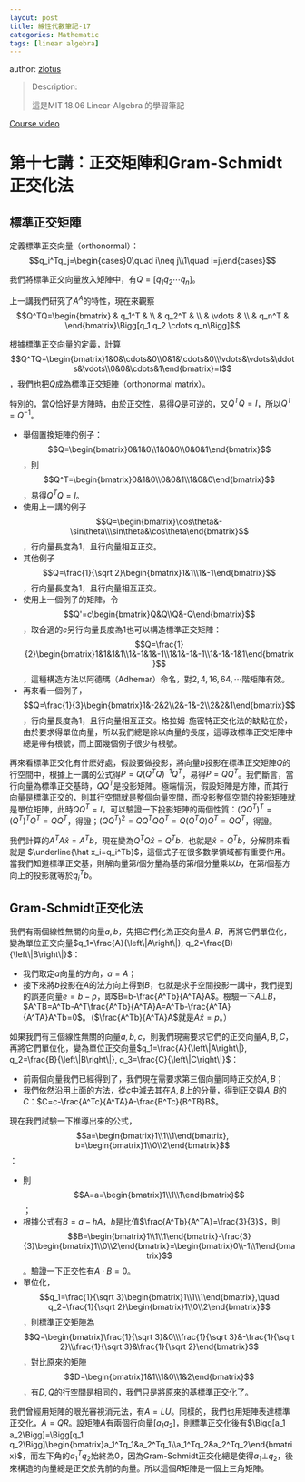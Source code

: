 ```yaml
---
layout: post
title: 線性代數筆記-17
categories: Mathematic
tags: [linear algebra]
---
```


author: [zlotus](https://github.com/zlotus/notes-linear-algebra)

> Description:
>
> 這是MIT 18.06 Linear-Algebra 的學習筆記	

[Course video](https://www.youtube.com/watch?v=QVKj3LADCnA&list=PLE7DDD91010BC51F8&index=18&ab_channel=MITOpenCourseWare)

<!-- more -->

# 第十七講：正交矩陣和Gram-Schmidt正交化法

## 標準正交矩陣

定義標準正交向量（orthonormal）：$$q_i^Tq_j=\begin{cases}0\quad i\neq j\\1\quad i=j\end{cases}$$

我們將標準正交向量放入矩陣中，有$Q=\Bigg[q_1 q_2 \cdots q_n\Bigg]$。

上一講我們研究了$A^A$的特性，現在來觀察$$Q^TQ=\begin{bmatrix} & q_1^T & \\ & q_2^T & \\ & \vdots & \\ & q_n^T & \end{bmatrix}\Bigg[q_1 q_2 \cdots q_n\Bigg]$$

根據標準正交向量的定義，計算$$Q^TQ=\begin{bmatrix}1&0&\cdots&0\\0&1&\cdots&0\\\vdots&\vdots&\ddots&\vdots\\0&0&\cdots&1\end{bmatrix}=I$$，我們也把$Q$成為標準正交矩陣（orthonormal matrix）。

特別的，當$Q$恰好是方陣時，由於正交性，易得$Q$是可逆的，又$Q^TQ=I$，所以$Q^T=Q^{-1}$。

* 舉個置換矩陣的例子：$$Q=\begin{bmatrix}0&1&0\\1&0&0\\0&0&1\end{bmatrix}$$，則$$Q^T=\begin{bmatrix}0&1&0\\0&0&1\\1&0&0\end{bmatrix}$$，易得$Q^TQ=I$。
* 使用上一講的例子$$Q=\begin{bmatrix}\cos\theta&-\sin\theta\\\sin\theta&\cos\theta\end{bmatrix}$$，行向量長度為$1$，且行向量相互正交。
* 其他例子$$Q=\frac{1}{\sqrt 2}\begin{bmatrix}1&1\\1&-1\end{bmatrix}$$，行向量長度為$1$，且行向量相互正交。
* 使用上一個例子的矩陣，令$$Q'=c\begin{bmatrix}Q&Q\\Q&-Q\end{bmatrix}$$，取合適的$c$另行向量長度為$1$也可以構造標準正交矩陣：$$Q=\frac{1}{2}\begin{bmatrix}1&1&1&1\\1&-1&1&-1\\1&1&-1&-1\\1&-1&-1&1\end{bmatrix}$$，這種構造方法以阿德瑪（Adhemar）命名，對$2, 4, 16, 64, \cdots$階矩陣有效。
* 再來看一個例子，$$Q=\frac{1}{3}\begin{bmatrix}1&-2&2\\2&-1&-2\\2&2&1\end{bmatrix}$$，行向量長度為$1$，且行向量相互正交。格拉姆-施密特正交化法的缺點在於，由於要求得單位向量，所以我們總是除以向量的長度，這導致標準正交矩陣中總是帶有根號，而上面幾個例子很少有根號。

再來看標準正交化有什麽好處，假設要做投影，將向量$b$投影在標準正交矩陣$Q$的行空間中，根據上一講的公式得$P=Q(Q^TQ)^{-1}Q^T$，易得$P=QQ^T$。我們斷言，當行向量為標準正交基時，$QQ^T$是投影矩陣。極端情況，假設矩陣是方陣，而其行向量是標準正交的，則其行空間就是整個向量空間，而投影整個空間的投影矩陣就是單位矩陣，此時$QQ^T=I$。可以驗證一下投影矩陣的兩個性質：$(QQ^T)^T=(Q^T)^TQ^T=QQ^T$，得證；$(QQ^T)^2=QQ^TQQ^T=Q(Q^TQ)Q^T=QQ^T$，得證。

我們計算的$A^TA\hat x=A^Tb$，現在變為$Q^TQ\hat x=Q^Tb$，也就是$\hat x=Q^Tb$，分解開來看就是 $\underline{\hat x_i=q_i^Tb}$，這個式子在很多數學領域都有重要作用。當我們知道標準正交基，則解向量第$i$個分量為基的第$i$個分量乘以$b$，在第$i$個基方向上的投影就等於$q_i^Tb$。

## Gram-Schmidt正交化法

我們有兩個線性無關的向量$a, b$，先把它們化為正交向量$A, B$，再將它們單位化，變為單位正交向量$q_1=\frac{A}{\left\|A\right\|}, q_2=\frac{B}{\left\|B\right\|}$：

* 我們取定$a$向量的方向，$a=A$；
* 接下來將$b$投影在$A$的法方向上得到$B$，也就是求子空間投影一講中，我們提到的誤差向量$e=b-p$，即$B=b-\frac{A^Tb}{A^TA}A$。檢驗一下$A\bot B$，$A^TB=A^Tb-A^T\frac{A^Tb}{A^TA}A=A^Tb-\frac{A^TA}{A^TA}A^Tb=0$。（$\frac{A^Tb}{A^TA}A$就是$A\hat x=p$。）

如果我們有三個線性無關的向量$a, b, c$，則我們現需要求它們的正交向量$A, B, C$，再將它們單位化，變為單位正交向量$q_1=\frac{A}{\left\|A\right\|}, q_2=\frac{B}{\left\|B\right\|}, q_3=\frac{C}{\left\|C\right\|}$：

* 前兩個向量我們已經得到了，我們現在需要求第三個向量同時正交於$A, B$；
* 我們依然沿用上面的方法，從$c$中減去其在$A, B$上的分量，得到正交與$A, B$的$C$：$C=c-\frac{A^Tc}{A^TA}A-\frac{B^Tc}{B^TB}B$。

現在我們試驗一下推導出來的公式，$$a=\begin{bmatrix}1\\1\\1\end{bmatrix}, b=\begin{bmatrix}1\\0\\2\end{bmatrix}$$：

* 則$$A=a=\begin{bmatrix}1\\1\\1\end{bmatrix}$$；
* 根據公式有$B=a-hA$，$h$是比值$\frac{A^Tb}{A^TA}=\frac{3}{3}$，則$$B=\begin{bmatrix}1\\1\\1\end{bmatrix}-\frac{3}{3}\begin{bmatrix}1\\0\\2\end{bmatrix}=\begin{bmatrix}0\\-1\\1\end{bmatrix}$$。驗證一下正交性有$A\cdot B=0$。
* 單位化，$$q_1=\frac{1}{\sqrt 3}\begin{bmatrix}1\\1\\1\end{bmatrix},\quad q_2=\frac{1}{\sqrt 2}\begin{bmatrix}1\\0\\2\end{bmatrix}$$，則標準正交矩陣為$$Q=\begin{bmatrix}\frac{1}{\sqrt 3}&0\\\frac{1}{\sqrt 3}&-\frac{1}{\sqrt 2}\\\frac{1}{\sqrt 3}&\frac{1}{\sqrt 2}\end{bmatrix}$$，對比原來的矩陣$$D=\begin{bmatrix}1&1\\1&0\\1&2\end{bmatrix}$$，有$D, Q$的行空間是相同的，我們只是將原來的基標準正交化了。

我們曾經用矩陣的眼光審視消元法，有$A=LU$。同樣的，我們也用矩陣表達標準正交化，$A=QR$。設矩陣$A$有兩個行向量$\Bigg[a_1 a_2\Bigg]$，則標準正交化後有$\Bigg[a_1 a_2\Bigg]=\Bigg[q_1 q_2\Bigg]\begin{bmatrix}a_1^Tq_1&a_2^Tq_1\\a_1^Tq_2&a_2^Tq_2\end{bmatrix}$，而左下角的$a_1^Tq_2$始終為$0$，因為Gram-Schmidt正交化總是使得$a_1\bot q_2$，後來構造的向量總是正交於先前的向量。所以這個$R$矩陣是一個上三角矩陣。
